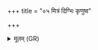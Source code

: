 +++
title = "०५ मित्रं दिग्भिः कृणुष्व"

+++
<details><summary>मूलम् (GR)</summary>

मित्रं दिग्भिः कृणुष्व जातवेद  
आशाभिर् मित्रम् अधिपा विपश्चित् ।  
मा नो हिंसीर् दिव्येनाग्निना  
सस्यां येन यन्ति मरुत स्पर्धमानाः ॥
</details>